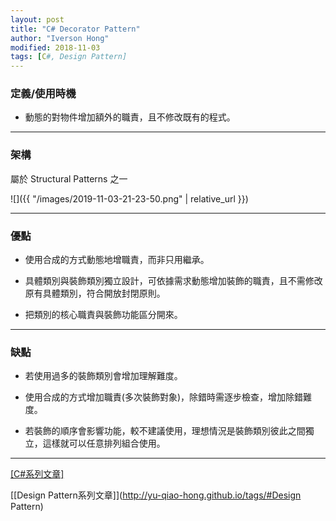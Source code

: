 ```yaml
---
layout: post
title: "C# Decorator Pattern"
author: "Iverson Hong"
modified: 2018-11-03
tags: [C#, Design Pattern]
---
```


### 定義/使用時機

* 動態的對物件增加額外的職責，且不修改既有的程式。

----------

### 架構

屬於 Structural Patterns 之一

![]({{ "/images/2019-11-03-21-23-50.png" | relative_url }})

----------

### 優點

* 使用合成的方式動態地增職責，而非只用繼承。

* 具體類別與裝飾類別獨立設計，可依據需求動態增加裝飾的職責，且不需修改原有具體類別，符合開放封閉原則。

* 把類別的核心職責與裝飾功能區分開來。

----------

### 缺點

* 若使用過多的裝飾類別會增加理解難度。

* 使用合成的方式增加職責(多次裝飾對象)，除錯時需逐步檢查，增加除錯難度。

* 若裝飾的順序會影響功能，較不建議使用，理想情況是裝飾類別彼此之間獨立，這樣就可以任意排列組合使用。

----------

[[C#系列文章]](http://yu-qiao-hong.github.io/tags/#C#)

[[Design Pattern系列文章]](http://yu-qiao-hong.github.io/tags/#Design Pattern)